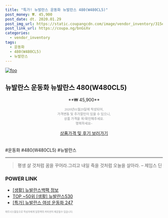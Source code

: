 ```yaml
--- 
title: "특가! 뉴발란스 운동화 뉴발란스 480(W480CL5)" 
post_money: ₩. 45,900 
post_date: dt. 2020.01.29 
post_img_url: https://static.coupangcdn.com/image/vendor_inventory/315e/f7d0499990d004854a0b846a554d68a4122b0834ad71247e05e5e1f7cf37.jpg 
post_link_url: https://coupa.ng/bnGsXv 
categories: 
  - vendor_inventory 
tags: 
  - 운동화 
  - 480(W480CL5) 
  - 뉴발란스 
--- 
```

[![foo](https://static.coupangcdn.com/image/vendor_inventory/315e/f7d0499990d004854a0b846a554d68a4122b0834ad71247e05e5e1f7cf37.jpg)](https://coupa.ng/bnGsXv) 

## 뉴발란스 운동화 뉴발란스 480(W480CL5) 
<p style="text-align: center;">**₩ 45,900**</p> 
<p style="text-align: center;"><span style="color: #898c8f; font-family: Georgia,Times,serif; font-size: 0.75em;">2020년01월29일에 작성되어, <br>가격변동 및 추가할인이 있을 수 있으니,<br> 상품 가격을 꼭!확인해주세요.<br>행복하세요~</span> 
</p>	 
<div markdown="0" style="text-align: center;"><a href="https://coupa.ng/bnGsXv" class="btn btn--success">상품가격 및 후기 보러가기</a></div> 
<br><br> 
  #운동화 #480(W480CL5) #뉴발란스 
<hr> 

> 평생 살 것처럼 꿈을 꾸어라.그리고 내일 죽을 것처럼 오늘을 살아라. – 제임스 딘 


### POWER LINK

* <a href="https://blog.naver.com/sakai111/221767538530" target="_blank"> [생활] 뉴발란스백팩 정보 </a>
* <a href="https://blog.naver.com/fasyy4321/221780767555" target="_blank"> TOP ~50위 [생활] 뉴발란스530</a>
* <a href="https://blog.naver.com/sakai111/221786520322" target="_blank">[특가] 뉴발란스 여성 운동화 247</a>

<span style="color: #898c8f; font-family: Georgia,Times,serif; font-size: 0.55em;">파트너스활동으로 작성자에게 일정액의 커미션이 제공될수 있습니다.</span> 

